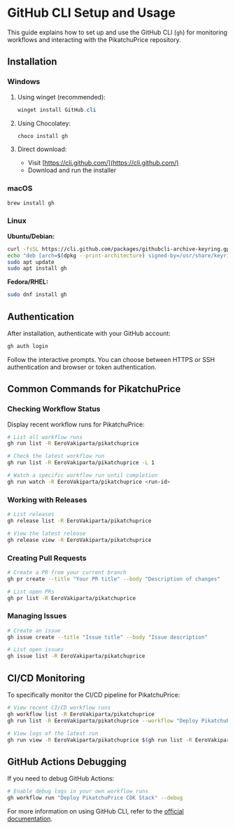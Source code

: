 # GitHub CLI Setup and Usage

This guide explains how to set up and use the GitHub CLI (`gh`) for monitoring workflows and interacting with the PikatchuPrice repository.

## Installation

### Windows

1. Using winget (recommended):
   ```powershell
   winget install GitHub.cli
   ```

2. Using Chocolatey:
   ```powershell
   choco install gh
   ```

3. Direct download:
   - Visit [https://cli.github.com/](https://cli.github.com/)
   - Download and run the installer

### macOS

```bash
brew install gh
```

### Linux

**Ubuntu/Debian:**
```bash
curl -fsSL https://cli.github.com/packages/githubcli-archive-keyring.gpg | sudo dd of=/usr/share/keyrings/githubcli-archive-keyring.gpg
echo "deb [arch=$(dpkg --print-architecture) signed-by=/usr/share/keyrings/githubcli-archive-keyring.gpg] https://cli.github.com/packages stable main" | sudo tee /etc/apt/sources.list.d/github-cli.list > /dev/null
sudo apt update
sudo apt install gh
```

**Fedora/RHEL:**
```bash
sudo dnf install gh
```

## Authentication

After installation, authenticate with your GitHub account:

```bash
gh auth login
```

Follow the interactive prompts. You can choose between HTTPS or SSH authentication and browser or token authentication.

## Common Commands for PikatchuPrice

### Checking Workflow Status

Display recent workflow runs for PikatchuPrice:

```bash
# List all workflow runs
gh run list -R EeroVakiparta/pikatchuprice

# Check the latest workflow run
gh run list -R EeroVakiparta/pikatchuprice -L 1

# Watch a specific workflow run until completion
gh run watch -R EeroVakiparta/pikatchuprice <run-id>
```

### Working with Releases

```bash
# List releases
gh release list -R EeroVakiparta/pikatchuprice

# View the latest release
gh release view -R EeroVakiparta/pikatchuprice
```

### Creating Pull Requests

```bash
# Create a PR from your current branch
gh pr create --title "Your PR title" --body "Description of changes"

# List open PRs
gh pr list -R EeroVakiparta/pikatchuprice
```

### Managing Issues

```bash
# Create an issue
gh issue create --title "Issue title" --body "Issue description"

# List open issues
gh issue list -R EeroVakiparta/pikatchuprice
```

## CI/CD Monitoring

To specifically monitor the CI/CD pipeline for PikatchuPrice:

```bash
# View recent CI/CD workflow runs
gh workflow list -R EeroVakiparta/pikatchuprice
gh run list -R EeroVakiparta/pikatchuprice --workflow "Deploy PikatchuPrice CDK Stack"

# View logs of the latest run
gh run view -R EeroVakiparta/pikatchuprice $(gh run list -R EeroVakiparta/pikatchuprice --workflow "Deploy PikatchuPrice CDK Stack" --limit 1 --json databaseId --jq '.[0].databaseId')
```

## GitHub Actions Debugging

If you need to debug GitHub Actions:

```bash
# Enable debug logs in your own workflow runs
gh workflow run "Deploy PikatchuPrice CDK Stack" --debug
```

For more information on using GitHub CLI, refer to the [official documentation](https://cli.github.com/manual/). 